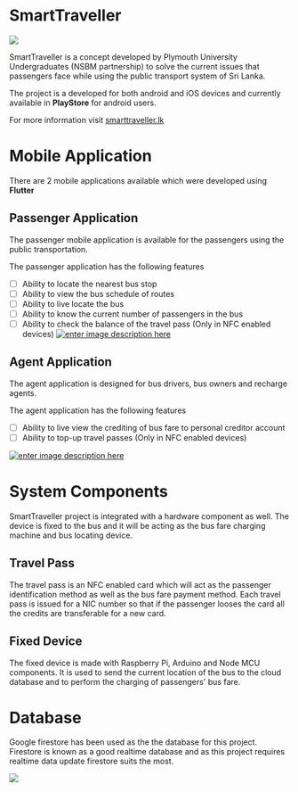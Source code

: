 # SmartTraveller


![](https://smarttraveller.lk/images/logos/logo-app.png)

SmartTraveller is a concept developed by Plymouth University Undergraduates (NSBM partnership)  to solve the current issues that passengers face while using the public transport system of Sri Lanka.

The project is a  developed for both android and iOS devices and currently available in **PlayStore** for android users. 

For more information visit [smarttraveller.lk](https://smarttraveller.lk/)

# Mobile Application

There are 2 mobile applications available which were developed using **Flutter**

## Passenger Application

The passenger mobile application is available for the passengers using the public transportation.  

The passenger application has the following features

 - [ ] Ability to locate the nearest bus stop
 - [ ] Ability to view the bus schedule of routes
 - [ ] Ability to live locate the bus
 - [ ] Ability to know the current number of passengers in the bus
 - [ ] Ability to check the balance of the travel pass (Only in NFC enabled devices)
[
![enter image description here](https://freeiconshop.com/wp-content/uploads/edd/google-play-badge-128x128.png)
](playstoe)
## Agent Application

The agent application is designed for bus drivers, bus owners and recharge agents.

The agent application has the following features

 - [ ] Ability to live view the crediting of bus fare to personal creditor account
 - [ ] Ability to top-up travel passes  (Only in NFC enabled devices)

[
![enter image description here](https://freeiconshop.com/wp-content/uploads/edd/google-play-badge-128x128.png)
](playstoe)



# System Components

SmartTraveller project is integrated with a hardware component as well. The device is fixed to the bus and it will be acting as the bus fare charging machine and bus locating device.


## Travel Pass

The travel pass is an NFC enabled card which will act as the passenger identification method as well as the bus fare payment method. Each travel pass is issued for a NIC number so that if the passenger looses the card all the credits are transferable for a new card. 

## Fixed Device

The fixed device is made with Raspberry Pi, Arduino and Node MCU components. It is used to send the current location of the bus to the cloud database and to perform the charging of passengers' bus fare.



# Database

Google firestore has been used as the the database for this project. Firestore is known as a good realtime database and as this project requires realtime data update firestore suits the most.

![](https://res.cloudinary.com/practicaldev/image/fetch/s--votq-78N--/c_imagga_scale,f_auto,fl_progressive,h_420,q_auto,w_1000/https://dev-to-uploads.s3.amazonaws.com/i/eg898z0che879nbvhlsv.png)
